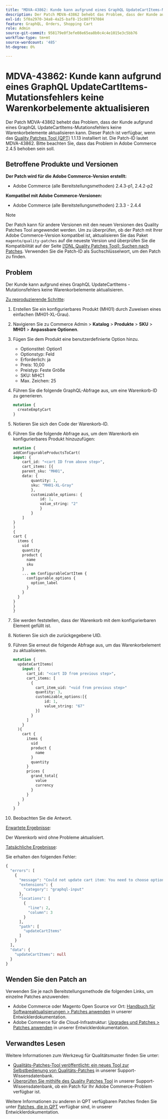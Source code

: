 ```yaml
---
title: "MDVA-43862: Kunde kann aufgrund eines GraphQL UpdateCartItems-Mutationsfehlers keine Warenkorbelemente aktualisieren."
description: Der Patch MDVA-43862 behebt das Problem, dass der Kunde aufgrund eines GraphQL UpdateCartItems-Mutationsfehlers keine Warenkorbelemente aktualisieren kann. Dieser Patch ist verfügbar, wenn das [Quality Patches Tool (QPT)](/help/announcements/adobe-commerce-announcements/magento-quality-patches-released-new-tool-to-self-serve-quality-patches.md) 1.1.13 installiert ist. Die Patch-ID lautet MDVA-43862. Bitte beachten Sie, dass das Problem in Adobe Commerce 2.4.5 behoben sein soll.
exl-id: 5f0a2970-34a8-4a25-baf8-15c007f97084
feature: GraphQL, Orders, Shopping Cart
role: Admin
source-git-commit: 958179e0f3efe08e65ea8b0c4c4e1015e3c5bb76
workflow-type: tm+mt
source-wordcount: '485'
ht-degree: 0%

---
```


# MDVA-43862: Kunde kann aufgrund eines GraphQL UpdateCartItems-Mutationsfehlers keine Warenkorbelemente aktualisieren

Der Patch MDVA-43862 behebt das Problem, dass der Kunde aufgrund eines GraphQL UpdateCartItems-Mutationsfehlers keine Warenkorbelemente aktualisieren kann. Dieser Patch ist verfügbar, wenn das [Quality Patches Tool (QPT)](/help/announcements/adobe-commerce-announcements/magento-quality-patches-released-new-tool-to-self-serve-quality-patches.md) 1.1.13 installiert ist. Die Patch-ID lautet MDVA-43862. Bitte beachten Sie, dass das Problem in Adobe Commerce 2.4.5 behoben sein soll.

## Betroffene Produkte und Versionen

**Der Patch wird für die Adobe Commerce-Version erstellt:**

* Adobe Commerce (alle Bereitstellungsmethoden) 2.4.3-p1, 2.4.2-p2

**Kompatibel mit Adobe Commerce-Versionen:**

* Adobe Commerce (alle Bereitstellungsmethoden) 2.3.3 - 2.4.4

>[!NOTE]
>
>Der Patch kann für andere Versionen mit den neuen Versionen des Quality Patches Tool angewendet werden. Um zu überprüfen, ob der Patch mit Ihrer Adobe Commerce-Version kompatibel ist, aktualisieren Sie das Paket `magento/quality-patches` auf die neueste Version und überprüfen Sie die Kompatibilität auf der Seite [[!DNL Quality Patches Tool]: Suchen nach Patches](https://devdocs.magento.com/quality-patches/tool.html#patch-grid). Verwenden Sie die Patch-ID als Suchschlüsselwort, um den Patch zu finden.

## Problem

Der Kunde kann aufgrund eines GraphQL UpdateCartItems -Mutationsfehlers keine Warenkorbelemente aktualisieren.

<u>Zu reproduzierende Schritte</u>:

1. Erstellen Sie ein konfigurierbares Produkt (MH01) durch Zuweisen eines einfachen (MH01-XL-Grau).
1. Navigieren Sie zu Commerce Admin > **Katalog** > **Produkte** > **SKU** > **MH01** > **Anpassbare Optionen**.
1. Fügen Sie dem Produkt eine benutzerdefinierte Option hinzu.
   * Optionstitel: Option1
   * Optionstyp: Feld
   * Erforderlich: ja
   * Preis: 10,00
   * Preistyp: Feste Größe
   * SKU: MHC1
   * Max. Zeichen: 25
1. Führen Sie die folgende GraphQL-Abfrage aus, um eine Warenkorb-ID zu generieren.

   ```GraphQL
   mutation {
     createEmptyCart
   }
   ```

1. Notieren Sie sich den Code der Warenkorb-ID.
1. Führen Sie die folgende Abfrage aus, um dem Warenkorb ein konfigurierbares Produkt hinzuzufügen:

   ```GraphQL
   mutation {
   addConfigurableProductsToCart(
   input: {
       cart_id: "<cart ID from above step>",
       cart_items: [{
       parent_sku: "MH01",
       data: {
           quantity: 1,
           sku: "MH01-XL-Gray"
           },
           customizable_options: {
               id: 1,
               value_string: "2"
               }
           }
       ]
   }
   )
   {
   cart {
     items {
       uid
       quantity
       product {
         name
         sku
       }
       ... on ConfigurableCartItem {
         configurable_options {
           option_label
         }
       }
     }
   }
   }
   }
   ```

1. Sie werden feststellen, dass der Warenkorb mit dem konfigurierbaren Element gefüllt ist.
1. Notieren Sie sich die zurückgegebene UID.
1. Führen Sie erneut die folgende Abfrage aus, um das Warenkorbelement zu aktualisieren.

   ```GraphQL
   mutation {
     updateCartItems(
       input: {
         cart_id: "<cart ID from previous step>",
         cart_items: [
           {
             cart_item_uid: "<uid from previous step>"
             quantity: 3,
             customizable_options:[{
                 id: 1,
                 value_string: "67"
             }]
           }
         ]
       }
     ){
       cart {
         items {
           uid
           product {
             name
           }
           quantity
         }
         prices {
           grand_total{
             value
             currency
           }
         }
       }
     }
   }
   ```

1. Beobachten Sie die Antwort.

<u>Erwartete Ergebnisse</u>:

Der Warenkorb wird ohne Probleme aktualisiert.

<u>Tatsächliche Ergebnisse</u>:

Sie erhalten den folgenden Fehler:

```GraphQL
{
  "errors": [
    {
      "message": "Could not update cart item: You need to choose options for your item.",
      "extensions": {
        "category": "graphql-input"
      },
      "locations": [
        {
          "line": 2,
          "column": 3
        }
      ],
      "path": [
        "updateCartItems"
      ]
    }
  ],
  "data": {
    "updateCartItems": null
  }
}
```

## Wenden Sie den Patch an

Verwenden Sie je nach Bereitstellungsmethode die folgenden Links, um einzelne Patches anzuwenden:

* Adobe Commerce oder Magento Open Source vor Ort: [Handbuch für Softwareaktualisierungen > Patches anwenden](https://devdocs.magento.com/guides/v2.4/comp-mgr/patching/mqp.html) in unserer Entwicklerdokumentation.
* Adobe Commerce für die Cloud-Infrastruktur: [Upgrades und Patches > Patches anwenden](https://devdocs.magento.com/cloud/project/project-patch.html) in unserer Entwicklerdokumentation.

## Verwandtes Lesen

Weitere Informationen zum Werkzeug für Qualitätsmuster finden Sie unter:

* [Qualitäts-Patches-Tool veröffentlicht: ein neues Tool zur Selbstbedienung von Qualitäts-Patches](/help/announcements/adobe-commerce-announcements/magento-quality-patches-released-new-tool-to-self-serve-quality-patches.md) in unserer Support-Wissensdatenbank.
* [Überprüfen Sie mithilfe des Quality Patches Tool](/help/support-tools/patches-available-in-qpt-tool/check-patch-for-magento-issue-with-magento-quality-patches.md) in unserer Support-Wissensdatenbank, ob ein Patch für Ihr Adobe Commerce-Problem verfügbar ist.

Weitere Informationen zu anderen in QPT verfügbaren Patches finden Sie unter [Patches, die in QPT](https://devdocs.magento.com/quality-patches/tool.html#patch-grid) verfügbar sind, in unserer Entwicklerdokumentation.
